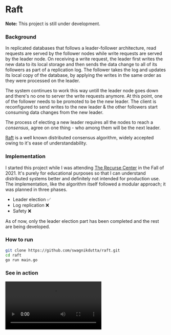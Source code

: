 # Raft

**Note:** This project is still under development.

### Background

In replicated databases that follows a leader-follower architecture, read requests are served by the follower nodes while write requests are served by the leader node. On receiving a write request, the leader first writes the new data to its local storage and then sends the data change to all of its followers as part of a replication log. The follower takes the log and updates its local copy of the database, by applying the writes in the same order as they were processed on the leader. 

The system continues to work this way untill the leader node goes down and there's no one to server the write requests anymore. At this point, one of the follower needs to be promoted to be the new leader. The client is reconfigured to send writes to the new leader & the other followers start consuming data changes from the new leader. 

The process of electing a new leader requires all the nodes to reach a _consensus_, agree on one thing - who among them will be the next leader. 

[Raft](https://raft.github.io/raft.pdf) is a well known distributed consensus algorithm, widely accepted owing to it's ease of understandability. 

### Implementation

I started this project while I was attending [The Recurse Center](https://www.recurse.com/) in the Fall of 2021. It's purely for educational purposes so that I can understand distributed systems better and definitely not intended for production use. The implementation, like the algorithm itself followed a modular approach; it was planned in three phases. 
- Leader election :white_check_mark:
- Log replication :x:
- Safety :x:

As of now, only the leader election part has been completed and the rest are being developed.

### How to run

```bash
git clone https://github.com/swagnikdutta/raft.git
cd raft
go run main.go
```


### See in action

![](https://github.com/swagnikdutta/repository-assets/blob/main/raft%20leader%20election%20video.mov)
